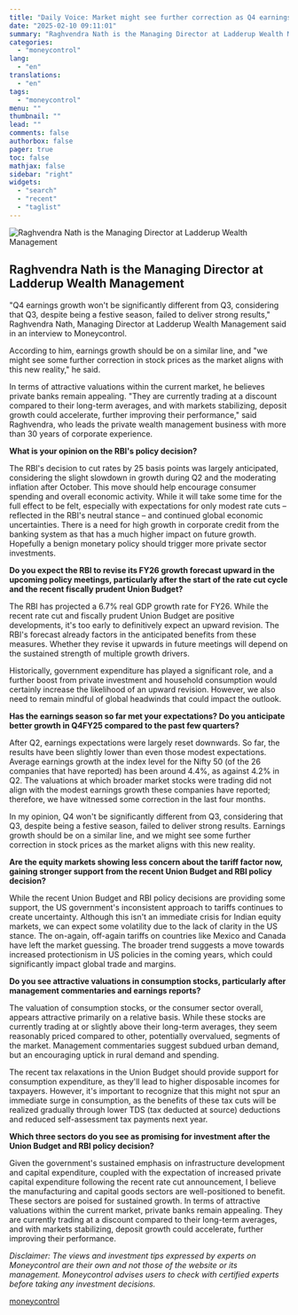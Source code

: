 ```yaml
---
title: "Daily Voice: Market might see further correction as Q4 earnings growth will be similar to Q3, says Ladderup's Raghvendra Nath"
date: "2025-02-10 09:11:01"
summary: "Raghvendra Nath is the Managing Director at Ladderup Wealth Management \"Q4 earnings growth won't be significantly different from Q3, considering that Q3, despite being a festive season, failed to deliver strong results,\" Raghvendra Nath, Managing Director at Ladderup Wealth Management said in an interview to Moneycontrol.According to him, earnings growth..."
categories:
  - "moneycontrol"
lang:
  - "en"
translations:
  - "en"
tags:
  - "moneycontrol"
menu: ""
thumbnail: ""
lead: ""
comments: false
authorbox: false
pager: true
toc: false
mathjax: false
sidebar: "right"
widgets:
  - "search"
  - "recent"
  - "taglist"
---
```


![Raghvendra Nath is the Managing Director at Ladderup Wealth Management](//stat1.moneycontrol.com/mcnews//images/grey_bg.gif "Raghvendra Nath is the Managing Director at Ladderup Wealth Management")

Raghvendra Nath is the Managing Director at Ladderup Wealth Management
----------------------------------------------------------------------

 

"Q4 earnings growth won't be significantly different from Q3, considering that Q3, despite being a festive season, failed to deliver strong results," Raghvendra Nath, Managing Director at Ladderup Wealth Management said in an interview to Moneycontrol.

According to him, earnings growth should be on a similar line, and "we might see some further correction in stock prices as the market aligns with this new reality," he said.

In terms of attractive valuations within the current market, he believes private banks remain appealing. "They are currently trading at a discount compared to their long-term averages, and with markets stabilizing, deposit growth could accelerate, further improving their performance," said Raghvendra, who leads the private wealth management business with more than 30 years of corporate experience.

**What is your opinion on the RBI's policy decision?**

The RBI's decision to cut rates by 25 basis points was largely anticipated, considering the slight slowdown in growth during Q2 and the moderating inflation after October. This move should help encourage consumer spending and overall economic activity. While it will take some time for the full effect to be felt, especially with expectations for only modest rate cuts – reflected in the RBI's neutral stance – and continued global economic uncertainties. There is a need for high growth in corporate credit from the banking system as that has a much higher impact on future growth. Hopefully a benign monetary policy should trigger more private sector investments.

**Do you expect the RBI to revise its FY26 growth forecast upward in the upcoming policy meetings, particularly after the start of the rate cut cycle and the recent fiscally prudent Union Budget?**

The RBI has projected a 6.7% real GDP growth rate for FY26. While the recent rate cut and fiscally prudent Union Budget are positive developments, it's too early to definitively expect an upward revision. The RBI's forecast already factors in the anticipated benefits from these measures. Whether they revise it upwards in future meetings will depend on the sustained strength of multiple growth drivers.

Historically, government expenditure has played a significant role, and a further boost from private investment and household consumption would certainly increase the likelihood of an upward revision. However, we also need to remain mindful of global headwinds that could impact the outlook.

**Has the earnings season so far met your expectations? Do you anticipate better growth in Q4FY25 compared to the past few quarters?**

After Q2, earnings expectations were largely reset downwards. So far, the results have been slightly lower than even those modest expectations. Average earnings growth at the index level for the Nifty 50 (of the 26 companies that have reported) has been around 4.4%, as against 4.2% in Q2. The valuations at which broader market stocks were trading did not align with the modest earnings growth these companies have reported; therefore, we have witnessed some correction in the last four months.

In my opinion, Q4 won't be significantly different from Q3, considering that Q3, despite being a festive season, failed to deliver strong results. Earnings growth should be on a similar line, and we might see some further correction in stock prices as the market aligns with this new reality.

**Are the equity markets showing less concern about the tariff factor now, gaining stronger support from the recent Union Budget and RBI policy decision?**

While the recent Union Budget and RBI policy decisions are providing some support, the US government's inconsistent approach to tariffs continues to create uncertainty. Although this isn't an immediate crisis for Indian equity markets, we can expect some volatility due to the lack of clarity in the US stance. The on-again, off-again tariffs on countries like Mexico and Canada have left the market guessing. The broader trend suggests a move towards increased protectionism in US policies in the coming years, which could significantly impact global trade and margins.

**Do you see attractive valuations in consumption stocks, particularly after management commentaries and earnings reports?**

The valuation of consumption stocks, or the consumer sector overall, appears attractive primarily on a relative basis. While these stocks are currently trading at or slightly above their long-term averages, they seem reasonably priced compared to other, potentially overvalued, segments of the market. Management commentaries suggest subdued urban demand, but an encouraging uptick in rural demand and spending.

The recent tax relaxations in the Union Budget should provide support for consumption expenditure, as they'll lead to higher disposable incomes for taxpayers. However, it's important to recognize that this might not spur an immediate surge in consumption, as the benefits of these tax cuts will be realized gradually through lower TDS (tax deducted at source) deductions and reduced self-assessment tax payments next year.

**Which three sectors do you see as promising for investment after the Union Budget and RBI policy decision?**

Given the government's sustained emphasis on infrastructure development and capital expenditure, coupled with the expectation of increased private capital expenditure following the recent rate cut announcement, I believe the manufacturing and capital goods sectors are well-positioned to benefit. These sectors are poised for sustained growth. In terms of attractive valuations within the current market, private banks remain appealing. They are currently trading at a discount compared to their long-term averages, and with markets stabilizing, deposit growth could accelerate, further improving their performance.

*Disclaimer: The views and investment tips expressed by experts on Moneycontrol are their own and not those of the website or its management. Moneycontrol advises users to check with certified experts before taking any investment decisions.*

[moneycontrol](https://www.moneycontrol.com/news/business/markets/daily-voice-market-might-see-further-correction-as-q4-earnings-growth-will-be-similar-to-q3-says-ladderup-s-raghvendra-nath-12935091.html)
